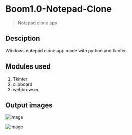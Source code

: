 # Boom1.0-Notepad-Clone

> Notepad clone app

## Desciption
Windows notepad clone app made with python and tkinter.

## Modules used
1. Tkinter
2. clipboard
3. webbrowser

## Output images
![image](https://user-images.githubusercontent.com/77882744/183703022-eb4cc087-bb0d-47df-99ff-480c2d006f2b.png)

![image](https://user-images.githubusercontent.com/77882744/183703132-04a43c52-3d29-4a4e-bcc3-b65e670e6fa4.png)

